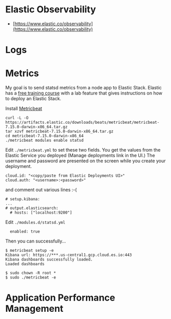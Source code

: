 # Elastic Observability

* [https://www.elastic.co/observability](https://www.elastic.co/observability)

# Logs

# Metrics

My goal is to send statsd metrics from a node app to Elastic Stack. Elastic has a [free training course](https://learn.elastic.co/learn/course/391/play/1428:844/lesson-1-elastic-observability) with a lab feature that gives instructions on how to deploy an Elastic Stack.

Install [Metricbeat](https://www.elastic.co/guide/en/beats/metricbeat/current/metricbeat-installation-configuration.html)

```
curl -L -O https://artifacts.elastic.co/downloads/beats/metricbeat/metricbeat-7.15.0-darwin-x86_64.tar.gz
tar xzvf metricbeat-7.15.0-darwin-x86_64.tar.gz
cd metricbeat-7.15.0-darwin-x86_64
./metricbeat modules enable statsd
```

Edit `./metricbeat.yml` to set these two fields. You get the values from the Elastic Service you deployed (Manage deployments link in the UI.) The username and password are presented on the screen while you create your deployment.

```
cloud.id: "<copy/paste from Elastic Deployments UI>"
cloud.auth: "<username>:<password>"
```

and comment out various lines :-(

```
# setup.kibana:
...
# output.elasticsearch:
  # hosts: ["localhost:9200"]
```

Edit `./modules.d/statsd.yml`

```
  enabled: true
```

Then you can successfully...

```
$ metricbeat setup -e
Kibana url: https://***.us-central1.gcp.cloud.es.io:443
Kibana dashboards successfully loaded.
Loaded dashboards
```

```
$ sudo chown -R root *
$ sudo ./metricbeat -e
```

# Application Performance Management

